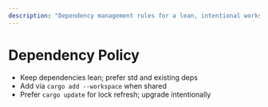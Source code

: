 ```yaml
---
description: "Dependency management rules for a lean, intentional workspace"
---
```


# Dependency Policy

- Keep dependencies lean; prefer std and existing deps
- Add via `cargo add --workspace` when shared
- Prefer `cargo update` for lock refresh; upgrade intentionally

